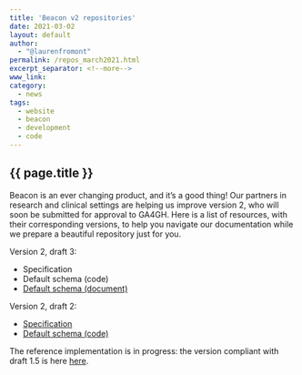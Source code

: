 ```yaml
---
title: 'Beacon v2 repositories'
date: 2021-03-02
layout: default
author:
  - "@laurenfromont"
permalink: /repos_march2021.html
excerpt_separator: <!--more-->
www_link:
category:
  - news
tags:
  - website
  - beacon
  - development
  - code
---
```


## {{ page.title }}

Beacon is an ever changing product, and it’s a good thing! 
Our partners in research and clinical settings are helping us improve version 2, who will soon be submitted for approval to GA4GH. 
Here is a list of resources, with their corresponding versions, to help you navigate our documentation while we prepare a beautiful repository just for you.

Version 2, draft 3:
* Specification
* Default schema (code)
* [Default schema (document)](https://docs.google.com/document/d/171u8B-DXX58MgkEIRtoiV9lX6kmezVTW/edit)

Version 2, draft 2:
* [Specification](https://github.com/ga4gh-beacon/specification-v2/releases/tag/draft.2)
* [Default schema (code)](https://github.com/ga4gh-beacon/specification-v2-default-schemas/releases/tag/draft.2)

The reference implementation is in progress: the version compliant with draft 1.5 is here [here](https://github.com/EGA-archive/beacon-2.x).

<!--more-->
